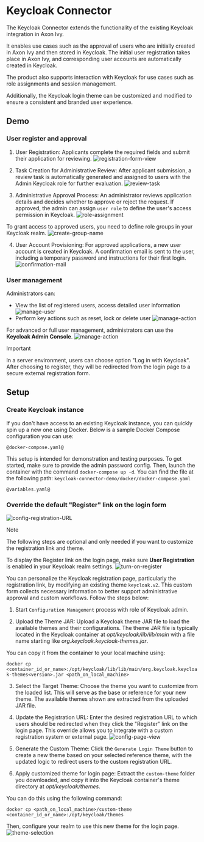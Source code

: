 # Keycloak Connector
The Keycloak Connector extends the functionality of the existing Keycloak integration in Axon Ivy.

It enables use cases such as the approval of users who are initially created in Axon Ivy and then stored in Keycloak. The initial user registration takes place in Axon Ivy, and corresponding user accounts are automatically created in Keycloak.

The product also supports interaction with Keycloak for use cases such as role assignments and session management.

Additionally, the Keycloak login theme can be customized and modified to ensure a consistent and branded user experience.

## Demo

### User register and approval
1. User Registration: Applicants complete the required fields and submit their application for reviewing.
![registration-form-view](images/registration-form.png)

2. Task Creation for Administrative Review: After applicant submission, a review task is automatically generated and assigned to users with the Admin Keycloak role for further evaluation.
![review-task](images/review-task.png)

3. Administrative Approval Process: An administrator reviews application details and decides whether to approve or reject the request. If approved, the admin can assign `user role` to define the user's access permission in Keycloak.
![role-assignment](images/role-assignment.png)


To grant access to approved users, you need to define role groups in your Keycloak realm.
![create-group-name](images/create-role-group.png)

4. User Account Provisioning: For approved applications, a new user account is created in Keycloak. A confirmation email is sent to the user, including a temporary password and instructions for their first login.
![confirmation-mail](images/confirmation-mail.png)

### User management
Administrators can:
- View the list of registered users, access detailed user information
![manage-user](images/manage-user.png)
- Perform key actions such as reset, lock or delete user
![manage-action](images/manage-actions.png)

For advanced or full user management, administrators can use the **Keycloak Admin Console**.
![manage-action](images/user-list.png)


> [!IMPORTANT]
> In a server environment, users can choose option "Log in with Keycloak". 
> After choosing to register, they will be redirected from the login page to a secure external registration form.

## Setup

### Create Keycloak instance
If you don't have access to an existing Keycloak instance, you can quickly spin up a new one using Docker. Below is a sample Docker Compose configuration you can use:

```
@docker-compose.yaml@
```

This setup is intended for demonstration and testing purposes. To get started, make sure to provide the admin password config. Then, launch the container with the command `docker-compose up -d`. You can find the file at the following path: `keycloak-connector-demo/docker/docker-compose.yaml`

```
@variables.yaml@
```

### Override the default "Register" link on the login form
![config-registration-URL](images/config-registration-url.png)

> [!NOTE]
> The following steps are optional and only needed if you want to customize the registration link and theme.
>
> To display the Register link on the login page, make sure **User Registration** is enabled in your Keycloak realm settings.
> ![turn-on-register](images/turn-on-register.png)

You can personalize the Keycloak registration page, particularly the registration link, by modifying an existing theme `keycloak.v2`. This custom form collects necessary information to better support administrative approval and custom workflows. Follow the steps below:

1. Start `Configuration Management` process with role of Keycloak admin.

2. Upload the Theme JAR: Upload a Keycloak theme JAR file to load the available themes and their configurations. The theme JAR file is typically located in the Keycloak container at *opt/keycloak/lib/lib/main* with a file name starting like *org.keycloak.keycloak-themes<version>.jar*.

You can copy it from the container to your local machine using:

`docker cp <container_id_or_name>:/opt/keycloak/lib/lib/main/org.keycloak.keycloak-themes<version>.jar <path_on_local_machine>`

3. Select the Target Theme: Choose the theme you want to customize from the loaded list. This will serve as the base or reference for your new theme. The available themes shown are extracted from the uploaded JAR file.

4. Update the Registration URL: Enter the desired registration URL to which users should be redirected when they click the "Register" link on the login page. This override allows you to integrate with a custom registration system or external page.
![config-page-view](images/config-management.png)

5. Generate the Custom Theme: Click the `Generate Login Theme` button to create a new theme based on your selected reference theme, with the updated logic to redirect users to the custom registration URL.

6. Apply customized theme for login page: Extract the `custom-theme` folder you downloaded, and copy it into the Keycloak container's theme directory at *opt/keycloak/themes*.

You can do this using the following command:

`docker cp <path_on_local_machine>/custom-theme <container_id_or_name>:/opt/keycloak/themes`

Then, configure your realm to use this new theme for the login page.
![theme-selection](images/theme-selection.png)
